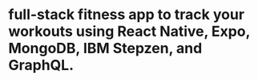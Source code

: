 # full-stack fitness app to track your workouts using React Native, Expo, MongoDB, IBM Stepzen, and GraphQL.